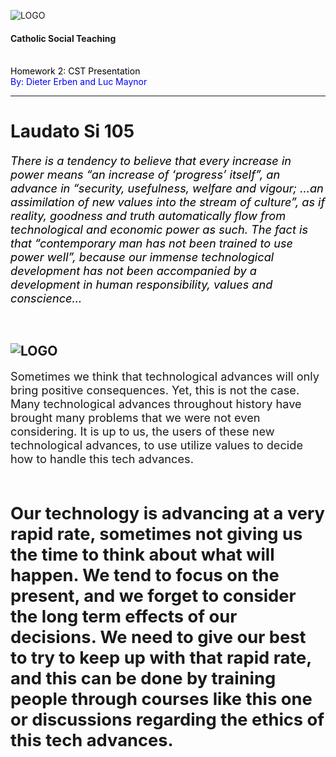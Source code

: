 ![LOGO](https://ecdn.teacherspayteachers.com/thumbitem/Catholic-Social-Teaching-Posters-1464068-1455915417/original-1464068-1.jpg)

#### Catholic Social Teaching
<br>
<span style="color:black">Homework 2: CST Presentation</span>
<br>
<span style="color: blue">By: Dieter Erben and Luc Maynor</span>

---

# Laudato Si 105

<span style="font-size: 1.3em;"><span style="color: black"> *There is a tendency to believe that every increase in power means “an increase of ‘progress’ itself”,
an advance in “security, usefulness, welfare and vigour; …an assimilation of new values into the stream
of culture”, as if reality, goodness and truth automatically flow from technological and economic
power as such. The fact is that “contemporary man has not been trained to use power well”, because
our immense technological development has not been accompanied by a development in human
responsibility, values and conscience…*</span>

<br>

![LOGO](http://www.caritas.org.au/images/learn_blog/20140912_cst.png)
---
<span style="font-size: 1.3em;"><span style="color: blue"> </span> Sometimes we think that technological advances will only bring positive consequences. Yet, this
is not the case. Many technological advances throughout history have brought many problems that we were not even considering.
It is up to us, the users of these new technological advances, to use utilize values to decide how to handle this tech advances.</span>

<br>

<span style="font-size: 1.3em;"><span style="color: black"> </span> Our technology is advancing at a very rapid rate, sometimes not giving us the time to think about
what will happen. We tend to focus on the present, and we forget to consider the long term effects of our decisions. We need to
give our best to try to keep up with that rapid rate, and this can be done by training people through courses like this one
or discussions regarding the ethics of this tech advances.</span>
---
